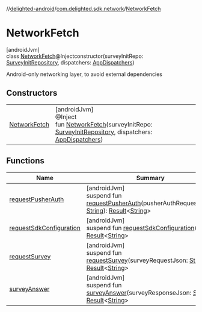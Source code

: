 //[delighted-android](../../../index.md)/[com.delighted.sdk.network](../index.md)/[NetworkFetch](index.md)

# NetworkFetch

[androidJvm]\
class [NetworkFetch](index.md)@Injectconstructor(surveyInitRepo: [SurveyInitRepository](../../com.delighted.sdk.repository/-survey-init-repository/index.md), dispatchers: [AppDispatchers](../../com.delighted.sdk/-app-dispatchers/index.md))

Android-only networking layer, to avoid external dependencies

## Constructors

| | |
|---|---|
| [NetworkFetch](-network-fetch.md) | [androidJvm]<br>@Inject<br>fun [NetworkFetch](-network-fetch.md)(surveyInitRepo: [SurveyInitRepository](../../com.delighted.sdk.repository/-survey-init-repository/index.md), dispatchers: [AppDispatchers](../../com.delighted.sdk/-app-dispatchers/index.md)) |

## Functions

| Name | Summary |
|---|---|
| [requestPusherAuth](request-pusher-auth.md) | [androidJvm]<br>suspend fun [requestPusherAuth](request-pusher-auth.md)(pusherAuthRequestJson: [String](https://kotlinlang.org/api/latest/jvm/stdlib/kotlin/-string/index.html)): [Result](https://kotlinlang.org/api/latest/jvm/stdlib/kotlin/-result/index.html)&lt;[String](https://kotlinlang.org/api/latest/jvm/stdlib/kotlin/-string/index.html)&gt; |
| [requestSdkConfiguration](request-sdk-configuration.md) | [androidJvm]<br>suspend fun [requestSdkConfiguration](request-sdk-configuration.md)(): [Result](https://kotlinlang.org/api/latest/jvm/stdlib/kotlin/-result/index.html)&lt;[String](https://kotlinlang.org/api/latest/jvm/stdlib/kotlin/-string/index.html)&gt; |
| [requestSurvey](request-survey.md) | [androidJvm]<br>suspend fun [requestSurvey](request-survey.md)(surveyRequestJson: [String](https://kotlinlang.org/api/latest/jvm/stdlib/kotlin/-string/index.html)): [Result](https://kotlinlang.org/api/latest/jvm/stdlib/kotlin/-result/index.html)&lt;[String](https://kotlinlang.org/api/latest/jvm/stdlib/kotlin/-string/index.html)&gt; |
| [surveyAnswer](survey-answer.md) | [androidJvm]<br>suspend fun [surveyAnswer](survey-answer.md)(surveyResponseJson: [String](https://kotlinlang.org/api/latest/jvm/stdlib/kotlin/-string/index.html)): [Result](https://kotlinlang.org/api/latest/jvm/stdlib/kotlin/-result/index.html)&lt;[String](https://kotlinlang.org/api/latest/jvm/stdlib/kotlin/-string/index.html)&gt; |
